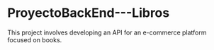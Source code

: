 # ProyectoBackEnd---Libros
This project involves developing an API for an e-commerce platform focused on books.
